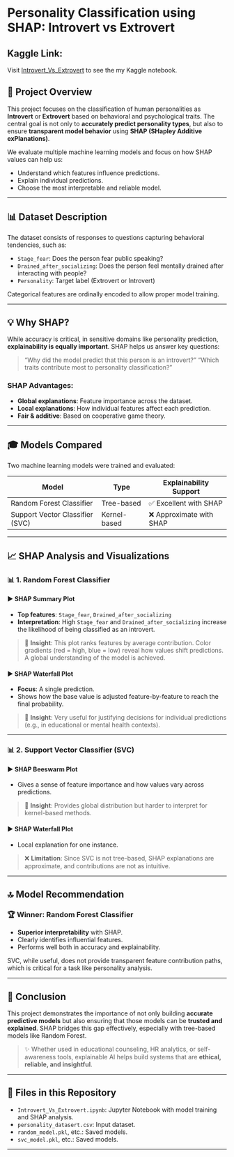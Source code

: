 # Personality Classification using SHAP: Introvert vs Extrovert

<h2>Kaggle Link:</h2>

 Visit [Introvert_Vs_Extrovert](https://www.kaggle.com/code/harishsinghbhadauria/introvert-vs-extrovert) to see the my Kaggle notebook.


## 📅 Project Overview

This project focuses on the classification of human personalities as **Introvert** or **Extrovert** based on behavioral and psychological traits. The central goal is not only to **accurately predict personality types**, but also to ensure **transparent model behavior** using **SHAP (SHapley Additive exPlanations)**.

We evaluate multiple machine learning models and focus on how SHAP values can help us:

* Understand which features influence predictions.
* Explain individual predictions.
* Choose the most interpretable and reliable model.

---

## 📊 Dataset Description

The dataset consists of responses to questions capturing behavioral tendencies, such as:

* `Stage_fear`: Does the person fear public speaking?
* `Drained_after_socializing`: Does the person feel mentally drained after interacting with people?
* `Personality`: Target label (Extrovert or Introvert)

Categorical features are ordinally encoded to allow proper model training.

---

## 💡 Why SHAP?

While accuracy is critical, in sensitive domains like personality prediction, **explainability is equally important**. SHAP helps us answer key questions:

> “Why did the model predict that this person is an introvert?”
> “Which traits contribute most to personality classification?”

### SHAP Advantages:

* **Global explanations**: Feature importance across the dataset.
* **Local explanations**: How individual features affect each prediction.
* **Fair & additive**: Based on cooperative game theory.

---

## 🎓 Models Compared

Two machine learning models were trained and evaluated:

| Model                           | Type         | Explainability Support  |
| ------------------------------- | ------------ | ----------------------- |
| Random Forest Classifier        | Tree-based   | ✅ Excellent with SHAP   |
| Support Vector Classifier (SVC) | Kernel-based | ❌ Approximate with SHAP |

---

## 📈 SHAP Analysis and Visualizations

### 📊 1. Random Forest Classifier

#### ▶ SHAP Summary Plot

* **Top features**: `Stage_fear`, `Drained_after_socializing`
* **Interpretation**: High `Stage_fear` and `Drained_after_socializing` increase the likelihood of being classified as an introvert.

> 📅 **Insight**: This plot ranks features by average contribution. Color gradients (red = high, blue = low) reveal how values shift predictions. A global understanding of the model is achieved.

#### ▶ SHAP Waterfall Plot

* **Focus**: A single prediction.
* Shows how the base value is adjusted feature-by-feature to reach the final probability.

> 📅 **Insight**: Very useful for justifying decisions for individual predictions (e.g., in educational or mental health contexts).

---

### 📊 2. Support Vector Classifier (SVC)

#### ▶ SHAP Beeswarm Plot

* Gives a sense of feature importance and how values vary across predictions.

> 📅 **Insight**: Provides global distribution but harder to interpret for kernel-based methods.

#### ▶ SHAP Waterfall Plot

* Local explanation for one instance.

> ❌ **Limitation**: Since SVC is not tree-based, SHAP explanations are approximate, and contributions are not as intuitive.

---

## 🔝 Model Recommendation

### 🏆 Winner: **Random Forest Classifier**

* **Superior interpretability** with SHAP.
* Clearly identifies influential features.
* Performs well both in accuracy and explainability.

SVC, while useful, does not provide transparent feature contribution paths, which is critical for a task like personality analysis.

---

## 📄 Conclusion

This project demonstrates the importance of not only building **accurate predictive models** but also ensuring that those models can be **trusted and explained**. SHAP bridges this gap effectively, especially with tree-based models like Random Forest.

> ✨ Whether used in educational counseling, HR analytics, or self-awareness tools, explainable AI helps build systems that are **ethical, reliable, and insightful**.

---

## 📂 Files in this Repository

* `Introvert_Vs_Extrovert.ipynb`: Jupyter Notebook with model training and SHAP analysis.
* `personality_datasert.csv`: Input dataset.
* `random_model.pkl`, etc.: Saved models.
* `svc_model.pkl`, etc.: Saved models.

---
